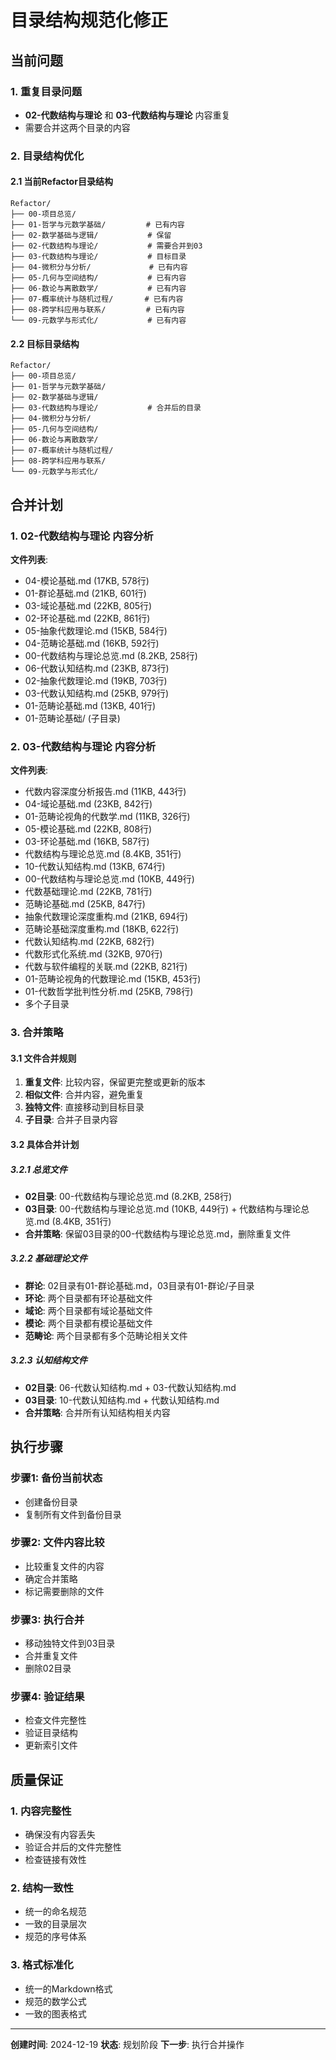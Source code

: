 # 目录结构规范化修正

## 当前问题

### 1. 重复目录问题

- **02-代数结构与理论** 和 **03-代数结构与理论** 内容重复
- 需要合并这两个目录的内容

### 2. 目录结构优化

#### 2.1 当前Refactor目录结构

```text
Refactor/
├── 00-项目总览/
├── 01-哲学与元数学基础/         # 已有内容
├── 02-数学基础与逻辑/           # 保留
├── 02-代数结构与理论/           # 需要合并到03
├── 03-代数结构与理论/           # 目标目录
├── 04-微积分与分析/             # 已有内容
├── 05-几何与空间结构/           # 已有内容
├── 06-数论与离散数学/           # 已有内容
├── 07-概率统计与随机过程/       # 已有内容
├── 08-跨学科应用与联系/         # 已有内容
└── 09-元数学与形式化/           # 已有内容
```

#### 2.2 目标目录结构

```text
Refactor/
├── 00-项目总览/
├── 01-哲学与元数学基础/
├── 02-数学基础与逻辑/
├── 03-代数结构与理论/           # 合并后的目录
├── 04-微积分与分析/
├── 05-几何与空间结构/
├── 06-数论与离散数学/
├── 07-概率统计与随机过程/
├── 08-跨学科应用与联系/
└── 09-元数学与形式化/
```

## 合并计划

### 1. 02-代数结构与理论 内容分析

**文件列表**:

- 04-模论基础.md (17KB, 578行)
- 01-群论基础.md (21KB, 601行)
- 03-域论基础.md (22KB, 805行)
- 02-环论基础.md (22KB, 861行)
- 05-抽象代数理论.md (15KB, 584行)
- 04-范畴论基础.md (16KB, 592行)
- 00-代数结构与理论总览.md (8.2KB, 258行)
- 06-代数认知结构.md (23KB, 873行)
- 02-抽象代数理论.md (19KB, 703行)
- 03-代数认知结构.md (25KB, 979行)
- 01-范畴论基础.md (13KB, 401行)
- 01-范畴论基础/ (子目录)

### 2. 03-代数结构与理论 内容分析

**文件列表**:

- 代数内容深度分析报告.md (11KB, 443行)
- 04-域论基础.md (23KB, 842行)
- 01-范畴论视角的代数学.md (11KB, 326行)
- 05-模论基础.md (22KB, 808行)
- 03-环论基础.md (16KB, 587行)
- 代数结构与理论总览.md (8.4KB, 351行)
- 10-代数认知结构.md (13KB, 674行)
- 00-代数结构与理论总览.md (10KB, 449行)
- 代数基础理论.md (22KB, 781行)
- 范畴论基础.md (25KB, 847行)
- 抽象代数理论深度重构.md (21KB, 694行)
- 范畴论基础深度重构.md (18KB, 622行)
- 代数认知结构.md (22KB, 682行)
- 代数形式化系统.md (32KB, 970行)
- 代数与软件编程的关联.md (22KB, 821行)
- 01-范畴论视角的代数理论.md (15KB, 453行)
- 01-代数哲学批判性分析.md (25KB, 798行)
- 多个子目录

### 3. 合并策略

#### 3.1 文件合并规则

1. **重复文件**: 比较内容，保留更完整或更新的版本
2. **相似文件**: 合并内容，避免重复
3. **独特文件**: 直接移动到目标目录
4. **子目录**: 合并子目录内容

#### 3.2 具体合并计划

##### 3.2.1 总览文件

- **02目录**: 00-代数结构与理论总览.md (8.2KB, 258行)
- **03目录**: 00-代数结构与理论总览.md (10KB, 449行) + 代数结构与理论总览.md (8.4KB, 351行)
- **合并策略**: 保留03目录的00-代数结构与理论总览.md，删除重复文件

##### 3.2.2 基础理论文件

- **群论**: 02目录有01-群论基础.md，03目录有01-群论/子目录
- **环论**: 两个目录都有环论基础文件
- **域论**: 两个目录都有域论基础文件
- **模论**: 两个目录都有模论基础文件
- **范畴论**: 两个目录都有多个范畴论相关文件

##### 3.2.3 认知结构文件

- **02目录**: 06-代数认知结构.md + 03-代数认知结构.md
- **03目录**: 10-代数认知结构.md + 代数认知结构.md
- **合并策略**: 合并所有认知结构相关内容

## 执行步骤

### 步骤1: 备份当前状态

- 创建备份目录
- 复制所有文件到备份目录

### 步骤2: 文件内容比较

- 比较重复文件的内容
- 确定合并策略
- 标记需要删除的文件

### 步骤3: 执行合并

- 移动独特文件到03目录
- 合并重复文件
- 删除02目录

### 步骤4: 验证结果

- 检查文件完整性
- 验证目录结构
- 更新索引文件

## 质量保证

### 1. 内容完整性

- 确保没有内容丢失
- 验证合并后的文件完整性
- 检查链接有效性

### 2. 结构一致性

- 统一的命名规范
- 一致的目录层次
- 规范的序号体系

### 3. 格式标准化

- 统一的Markdown格式
- 规范的数学公式
- 一致的图表格式

---

**创建时间**: 2024-12-19
**状态**: 规划阶段
**下一步**: 执行合并操作
